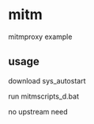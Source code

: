 # mitm
mitmproxy example

## usage

  download sys_autostart
  
  run mitmscripts_d.bat
  
  no upstream need
